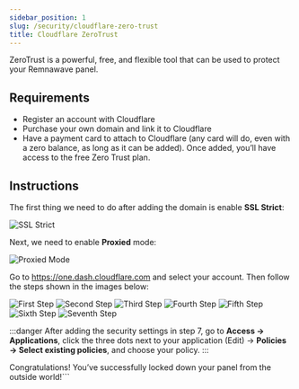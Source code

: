 ```yaml
---
sidebar_position: 1
slug: /security/cloudflare-zero-trust
title: Cloudflare ZeroTrust
---
```


ZeroTrust is a powerful, free, and flexible tool that can be used to protect your Remnawave panel.

## Requirements
- Register an account with Cloudflare
- Purchase your own domain and link it to Cloudflare
- Have a payment card to attach to Cloudflare (any card will do, even with a zero balance, as long as it can be added). Once added, you’ll have access to the free Zero Trust plan.

## Instructions

The first thing we need to do after adding the domain is enable **SSL Strict**:

![SSL Strict](/security/zero-trust/ssl_strict.webp)

Next, we need to enable **Proxied** mode:

![Proxied Mode](/security/zero-trust/proxied.webp)

Go to https://one.dash.cloudflare.com and select your account. Then follow the steps shown in the images below:

![First Step](/security/zero-trust/first_step.webp)
![Second Step](/security/zero-trust/second_step.webp)
![Third Step](/security/zero-trust/third_step.webp)
![Fourth Step](/security/zero-trust/fourth_step.webp)
![Fifth Step](/security/zero-trust/fifth_step.webp)
![Sixth Step](/security/zero-trust/sixth_step.webp)
![Seventh Step](/security/zero-trust/seventh_step.webp)

:::danger
After adding the security settings in step 7, go to **Access → Applications**, click the three dots next to your application (Edit) → **Policies → Select existing policies**, and choose your policy.
:::

Congratulations! You’ve successfully locked down your panel from the outside world!```

